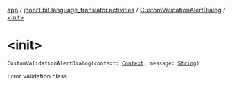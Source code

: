 [app](../../index.md) / [jhonr1.bit.language_translator.activities](../index.md) / [CustomValidationAlertDialog](index.md) / [&lt;init&gt;](./-init-.md)

# &lt;init&gt;

`CustomValidationAlertDialog(context: `[`Context`](https://developer.android.com/reference/android/content/Context.html)`, message: `[`String`](https://kotlinlang.org/api/latest/jvm/stdlib/kotlin/-string/index.html)`)`

Error validation class

